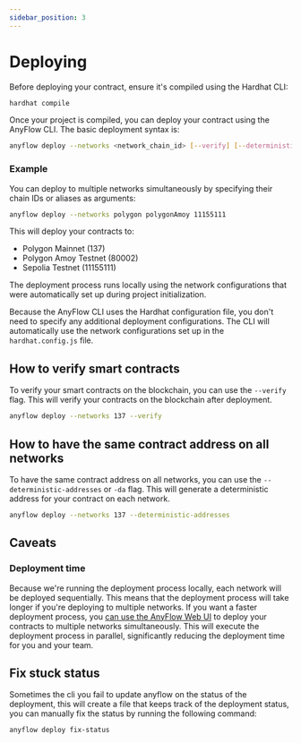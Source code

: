 ```yaml
---
sidebar_position: 3
---
```


# Deploying

Before deploying your contract, ensure it's compiled using the Hardhat CLI:

```bash
hardhat compile
```

Once your project is compiled, you can deploy your contract using the AnyFlow CLI. The basic deployment syntax is:

```bash
anyflow deploy --networks <network_chain_id> [--verify] [--deterministic-addresses]
```

### Example

You can deploy to multiple networks simultaneously by specifying their chain IDs or aliases as arguments:

```bash
anyflow deploy --networks polygon polygonAmoy 11155111
```

This will deploy your contracts to:
- Polygon Mainnet (137)
- Polygon Amoy Testnet (80002)
- Sepolia Testnet (11155111)

The deployment process runs locally using the network configurations that were automatically set up during project initialization.

Because the AnyFlow CLI uses the Hardhat configuration file, you don't need to specify any additional deployment configurations. The CLI will automatically use the network configurations set up in the `hardhat.config.js` file.

## How to verify smart contracts

To verify your smart contracts on the blockchain, you can use the `--verify` flag. This will verify your contracts on the blockchain after deployment.

```bash
anyflow deploy --networks 137 --verify
```

## How to have the same contract address on all networks

To have the same contract address on all networks, you can use the `--deterministic-addresses` or `-da` flag. This will generate a deterministic address for your contract on each network.

```bash
anyflow deploy --networks 137 --deterministic-addresses
```

## Caveats

### Deployment time

Because we're running the deployment process locally, each network will be deployed sequentially. This means that the deployment process will take longer if you're deploying to multiple networks. If you want a faster deployment process, you [can use the AnyFlow Web UI](../intro.md) to deploy your contracts to multiple networks simultaneously. This will execute the deployment process in parallel, significantly reducing the deployment time for you and your team.

## Fix stuck status

Sometimes the cli you fail to update anyflow on the status of the deployment,
this will create a file that keeps track of the deployment status, you can manually fix the status by running the following command:

```bash
anyflow deploy fix-status
```
